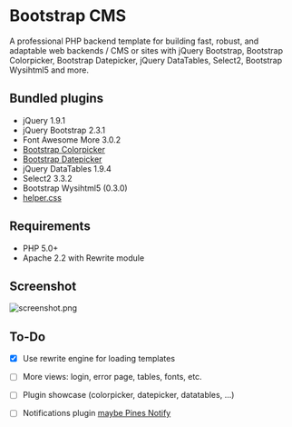 # Bootstrap CMS

A professional PHP backend template for building fast, robust, and adaptable web backends / CMS
or sites with jQuery Bootstrap, Bootstrap Colorpicker, Bootstrap Datepicker, jQuery DataTables,
Select2, Bootstrap Wysihtml5 and more.

## Bundled plugins

* jQuery 1.9.1
* jQuery Bootstrap 2.3.1
* Font Awesome More 3.0.2
* [Bootstrap Colorpicker](https://github.com/xaguilars/bootstrap-colorpicker)
* [Bootstrap Datepicker](https://github.com/eternicode/bootstrap-datepicker)
* jQuery DataTables 1.9.4
* Select2 3.3.2
* Bootstrap Wysihtml5 (0.3.0)
* [helper.css](https://github.com/xaguilars/helper.css)

## Requirements

* PHP 5.0+
* Apache 2.2 with Rewrite module

## Screenshot
![screenshot.png](https://raw.github.com/xaguilars/bootstrap-cms/master/screenshot.png)

## To-Do

*[x] Use rewrite engine for loading templates

*[ ] More views: login, error page, tables, fonts, etc.

*[ ] Plugin showcase (colorpicker, datepicker, datatables, ...)

*[ ] Notifications plugin [maybe Pines Notify](http://pinesframework.org/pnotify/)